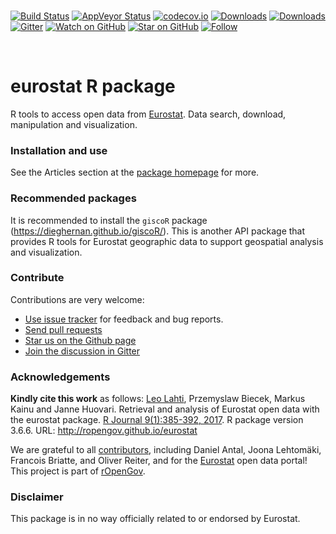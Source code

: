<br>

<!--[![license](https://img.shields.io/github/license/mashape/apistatus.svg)]()-->
<!--[![DOI](https://zenodo.org/badge/DOI/10.5281/zenodo.399279.svg)](https://doi.org/10.5281/zenodo.399279)-->
<!--[![PRs Welcome][prs-badge]][prs]-->
<!--[![Code of Conduct][coc-badge]][coc]-->

[![Build
Status](https://travis-ci.org/rOpenGov/eurostat.svg?branch=master)](https://travis-ci.org/rOpenGov/eurostat)
[![AppVeyor
Status](https://ci.appveyor.com/api/projects/status/github/rOpenGov/eurostat?branch=master&svg=true)](https://ci.appveyor.com/project/rOpenGov/eurostat)
[![codecov.io](https://codecov.io/github/rOpenGov/eurostat/coverage.svg?branch=master)](https://codecov.io/github/rOpenGov/eurostat?branch=master)
[![Downloads](http://cranlogs.r-pkg.org/badges/grand-total/eurostat)](https://cran.r-project.org/package=eurostat)
[![Downloads](http://cranlogs.r-pkg.org/badges/eurostat)](https://cran.r-project.org/package=eurostat)
[![Gitter](https://badges.gitter.im/rOpenGov/eurostat.svg)](https://gitter.im/rOpenGov/eurostat?utm_source=badge&utm_medium=badge&utm_campaign=pr-badge)
[![Watch on
GitHub](https://img.shields.io/github/watchers/ropengov/eurostat.svg?style=social)](https://github.com/ropengov/eurostat/watchers)
[![Star on
GitHub](https://img.shields.io/github/stars/ropengov/eurostat.svg?style=social)](https://github.com/ropengov/eurostat/stargazers)
[![Follow](https://img.shields.io/twitter/follow/ropengov.svg?style=social)](https://twitter.com/intent/follow?screen_name=ropengov)

<!--[![Contributors](https://img.shields.io/github/contributors/cdnjs/cdnjs.svg?style=flat-square)](#contributors)-->
<!--[![License](https://img.shields.io/pypi/l/Django.svg)](https://opensource.org/licenses/BSD-2-Clause)-->
<!--[![Stories in Ready](http://badge.waffle.io/ropengov/eurostat.png?label=TODO)](http://waffle.io/ropengov/eurostat)-->
<!--[![CRAN version](http://www.r-pkg.org/badges/version/eurostat)](https://cran.r-project.org/package=eurostat)-->

<br>

eurostat R package
==================

<!-- README.md is generated from README.Rmd. Please edit that file -->

R tools to access open data from
[Eurostat](http://ec.europa.eu/eurostat). Data search, download,
manipulation and visualization.

### Installation and use

See the Articles section at the [package
homepage](http://ropengov.github.io/eurostat) for more.

### Recommended packages

It is recommended to install the `giscoR` package
(<a href="https://dieghernan.github.io/giscoR/" class="uri">https://dieghernan.github.io/giscoR/</a>).
This is another API package that provides R tools for Eurostat
geographic data to support geospatial analysis and visualization.

### Contribute

Contributions are very welcome:

-   [Use issue tracker](https://github.com/ropengov/eurostat/issues) for
    feedback and bug reports.
-   [Send pull requests](https://github.com/ropengov/eurostat/)
-   [Star us on the Github page](https://github.com/ropengov/eurostat)
-   [Join the discussion in Gitter](https://gitter.im/rOpenGov/eurostat)

### Acknowledgements

**Kindly cite this work** as follows: [Leo
Lahti](https://github.com/antagomir), Przemyslaw Biecek, Markus Kainu
and Janne Huovari. Retrieval and analysis of Eurostat open data with the
eurostat package. [R Journal 9(1):385-392,
2017](https://journal.r-project.org/archive/2017/RJ-2017-019/index.html).
R package version 3.6.6. URL: <http://ropengov.github.io/eurostat>

We are grateful to all
[contributors](https://github.com/rOpenGov/eurostat/graphs/contributors),
including Daniel Antal, Joona Lehtomäki, Francois Briatte, and Oliver
Reiter, and for the [Eurostat](https://ec.europa.eu/eurostat/) open data
portal! This project is part of [rOpenGov](http://ropengov.github.io).

### Disclaimer

This package is in no way officially related to or endorsed by Eurostat.
